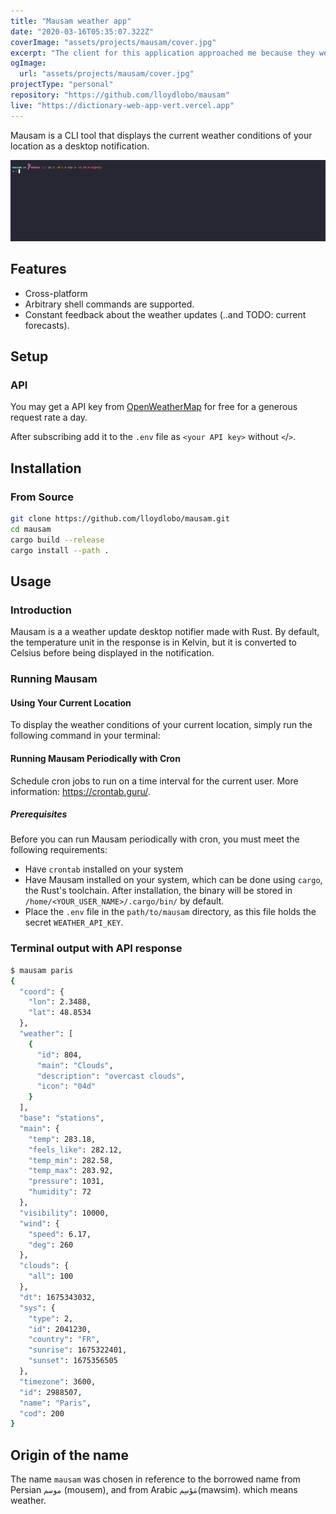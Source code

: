```yaml
---
title: "Mausam weather app"
date: "2020-03-16T05:35:07.322Z"
coverImage: "assets/projects/mausam/cover.jpg"
excerpt: "The client for this application approached me because they were looking to create a product that allows drivers to quickly connect with mechanics when dealing with car problems. They also were loooking to enable hobbyist and mechanics unassociated with any particular shop the opportunity to gig-work and manage their own time. I was able to effectively create user personas, competitive audits, sketches, wireframes and a final prototype and send over final assets to an engineer in around three months."
ogImage:
  url: "assets/projects/mausam/cover.jpg"
projectType: "personal"
repository: "https://github.com/lloydlobo/mausam"
live: "https://dictionary-web-app-vert.vercel.app"
---
```


Mausam is a CLI tool that displays the current weather conditions of your location as a desktop notification.

![mausam](https://github.com/lloydlobo/mausam/blob/master/assets/demo.gif)

## Features

- Cross-platform
- Arbitrary shell commands are supported.
- Constant feedback about the weather updates (..and TODO: current forecasts).

## Setup

### API

You may get a API key from [OpenWeatherMap](https://openweathermap.org/api) for
free for a generous request rate a day.

After subscribing add it to the `.env` file as `<your API key>` without `<`/`>`.

## Installation

### From Source

```sh
git clone https://github.com/lloydlobo/mausam.git
cd mausam
cargo build --release
cargo install --path .
```

## Usage

### Introduction

Mausam is a a weather update desktop notifier made with Rust.
By default, the temperature unit in the response is in Kelvin, but it is converted to Celsius before being displayed in the notification.

### Running Mausam

#### Using Your Current Location

To display the weather conditions of your current location, simply run the following command in your terminal:

#### Running Mausam Periodically with Cron

Schedule cron jobs to run on a time interval for the current user.
More information: <https://crontab.guru/>.

##### Prerequisites

Before you can run Mausam periodically with cron, you must meet the following requirements:

- Have `crontab` installed on your system
- Have Mausam installed on your system, which can be done using `cargo`, the Rust's toolchain. After installation, the binary will be stored in `/home/<YOUR_USER_NAME>/.cargo/bin/` by default.
- Place the `.env` file in the `path/to/mausam` directory, as this file holds the secret `WEATHER_API_KEY`.

### Terminal output with API response

```sh
$ mausam paris
{
  "coord": {
    "lon": 2.3488,
    "lat": 48.8534
  },
  "weather": [
    {
      "id": 804,
      "main": "Clouds",
      "description": "overcast clouds",
      "icon": "04d"
    }
  ],
  "base": "stations",
  "main": {
    "temp": 283.18,
    "feels_like": 282.12,
    "temp_min": 282.58,
    "temp_max": 283.92,
    "pressure": 1031,
    "humidity": 72
  },
  "visibility": 10000,
  "wind": {
    "speed": 6.17,
    "deg": 260
  },
  "clouds": {
    "all": 100
  },
  "dt": 1675343032,
  "sys": {
    "type": 2,
    "id": 2041230,
    "country": "FR",
    "sunrise": 1675322401,
    "sunset": 1675356505
  },
  "timezone": 3600,
  "id": 2988507,
  "name": "Paris",
  "cod": 200
}
```

## Origin of the name

The name `mausam` was chosen in reference to the borrowed name
from Persian `موسم` (mousem), and from Arabic `مَوْسِم`(mawsim). which means weather.
